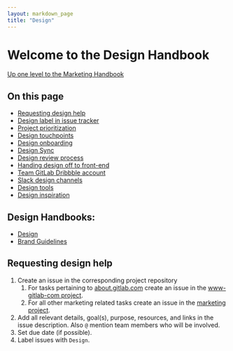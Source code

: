 ```yaml
---
layout: markdown_page
title: "Design"
---
```

# Welcome to the Design Handbook

[Up one level to the Marketing Handbook](/handbook/marketing/)    

## On this page
* [Requesting design help](#designHelp)
* [Design label in issue tracker](#designLabel)
* [Project prioritization](#priority)
* [Design touchpoints](#touchpoints)
* [Design onboarding](#onboarding)
* [Design Sync](#designSync)
* [Design review process](#review)
* [Handing design off to front-end](#front-end)
* [Team GitLab Dribbble account](#dribbble)
* [Slack design channels](#chat)  
* [Design tools](#designTools)
* [Design inspiration](#inspiration)

## Design Handbooks:  

- [Design](/handbook/marketing/design/)  
- [Brand Guidelines](/handbook/marketing/design/brand-guidelines/)   

## Requesting design help<a name="designHelp"></a>

1. Create an issue in the corresponding project repository
    1. For tasks pertaining to [about.gitlab.com](about.gitlab.com) create an issue in the [www-gitlab-com project](https://gitlab.com/gitlab-com/www-gitlab-com/issues).
    1. For all other marketing related tasks create an issue in the [marketing project](https://gitlab.com/gitlab-com/marketing/issues).
1. Add all relevant details, goal(s), purpose, resources, and links in the issue description. Also `@` mention team members who will be involved.
1. Set due date (if possible).
1. Label issues with `Design`.
